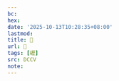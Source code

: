 ```yaml
---
bc:
hex:
date: '2025-10-13T10:28:35+08:00'
lastmod:
title: 􄤭
url: 􄤭
tags: [礰]
src: DCCV
note:
---
```

